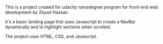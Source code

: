 This is a project created for udacity nanodegree program for front-end web development by Zeyad Hassan

It's a basic landing page that uses Javascript to create a NavBar dynamically and to highlight sections when scrolled.

 The project uses HTML, CSS, and Javascript.